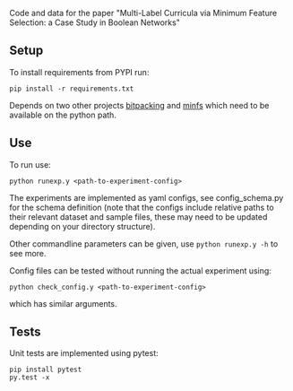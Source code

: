 Code and data for the paper "Multi-Label Curricula via Minimum Feature Selection: a Case Study in Boolean Networks"

## Setup

To install requirements from PYPI run:
~~~~
pip install -r requirements.txt
~~~~

Depends on two other projects [bitpacking](https://github.com/shannonfenn/bitpacking) and [minfs](https://github.com/shannonfenn/minfs) which need to be available on the python path.

## Use

To run use:

`python runexp.y <path-to-experiment-config>`

The experiments are implemented as yaml configs, see config_schema.py for the schema definition (note that the configs include relative paths to their relevant dataset and sample files, these may need to be updated depending on your directory structure).

Other commandline parameters can be given, use `python runexp.y -h` to see more.

Config files can be tested without running the actual experiment using:

`python check_config.y <path-to-experiment-config>`

which has similar arguments.


## Tests

Unit tests are implemented using pytest:
~~~~
pip install pytest
py.test -x
~~~~
